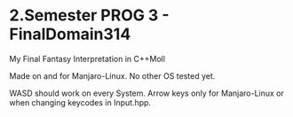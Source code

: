 # 2.Semester PROG 3 - FinalDomain314
My Final Fantasy Interpretation in C++Moll

Made on and for Manjaro-Linux. No other OS tested yet.

WASD should work on every System. Arrow keys only for Manjaro-Linux or when changing keycodes in Input.hpp.
